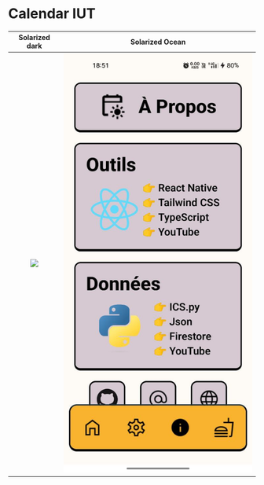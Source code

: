 # Calendar IUT
Solarized dark             |  Solarized Ocean
:-------------------------:|:-------------------------:
![]([https://...Dark.png](https://github.com/cherifad/Calendar-IUT/blob/master/photo_2023-01-04_19-43-42.jpg))  |  ![](https://github.com/cherifad/Calendar-IUT/blob/master/photo_2023-01-04_19-43-48.jpg)


